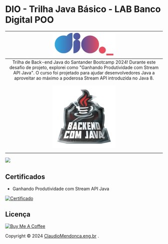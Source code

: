 # DIO - Trilha Java Básico - LAB Banco Digital POO


| [![DIO.me](https://github.com/ClaudioMendonca-Eng/dio-trilha-java-basico/blob/main/img/dio.png)](https://dio.me) |
|:--:|
| Trilha de Back-end Java do Santander Bootcamp 2024! Durante este desafio de projeto, explorei como "Ganhando Produtividade com Stream API Java". O curso foi projetado para ajudar desenvolvedores Java a aproveitar ao máximo a poderosa Stream API introduzida no Java 8. |
| <a href="https://www.youtube.com/watch?v=wtiaPK_200U" target="_blank"><img style="margin: 10px" height="200" width="200" src="https://github.com/ClaudioMendonca-Eng/dio-trilha-java-basico/blob/main/img/logoba.png" alt="Logo do BootCamp"/></a> |

<a href="https://docs.oracle.com/en/java/javase/20/"><img height= "35" src= "https://img.shields.io/badge/Java-ED8B00?style=for-the-badge&logo=openjdk&logoColor=white"></a>



## Certificados

- Ganhando Produtividade com Stream API Java

[![Certificado](img/01_certificado.png)](https://www.dio.me/certificate/Offfff)


## Licença

<a href="https://www.buymeacoffee.com/claudiomendonca" target="_blank"><img src="https://cdn.buymeacoffee.com/buttons/v2/default-yellow.png" alt="Buy Me A Coffee" style="height: 60px !important;width: 217px !important;" ></a>

Copyright © 2024 <a href="https://www.claudiomendonca.eng.br" target="_blank">ClaudioMendonca.eng.br</a> . 
